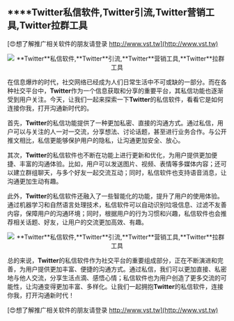 ## ****Twitter**私信软件,**Twitter**引流,**Twitter**营销工具,**Twitter**拉群工具**

[😍想了解推广相关软件的朋友请登录 http://www.vst.tw](http://www.vst.tw)

 <center><img src="https://vst.tw/MP4/tuiguang/png/7.png" alt="**Twitter**私信软件,**Twitter**引流,**Twitter**营销工具,**Twitter**拉群工具"></center>

在信息爆炸的时代，社交网络已经成为人们日常生活中不可或缺的一部分。而在各种社交平台中，**Twitter**作为一个信息获取和分享的重要平台，其私信功能也逐渐受到用户关注。今天，让我们一起来探索一下**Twitter**的私信软件，看看它是如何连接你我，打开沟通新时代的。

首先，**Twitter**的私信功能提供了一种更加私密、直接的沟通方式。通过私信，用户可以与关注的人一对一交流，分享想法、讨论话题，甚至进行业务合作。与公开推文相比，私信更能够保护用户的隐私，让沟通更加安全、放心。

其次，**Twitter**的私信软件也不断在功能上进行更新和优化，为用户提供更加便捷、丰富的沟通体验。比如，用户可以发送图片、视频、表情等多媒体内容；还可以建立群组聊天，与多个好友一起交流互动；同时，私信软件也支持语音消息，让沟通更加生动有趣。

此外，**Twitter**的私信软件还融入了一些智能化的功能，提升了用户的使用体验。通过机器学习和自然语言处理技术，私信软件可以自动识别垃圾信息、过滤不友善内容，保障用户的沟通环境；同时，根据用户的行为习惯和兴趣，私信软件也会推荐相关话题、好友，让用户的交流更加高效、有趣。

 <center><img src="https://vst.tw/MP4/tuiguang/png/1.png" alt="**Twitter**私信软件,**Twitter**引流,**Twitter**营销工具,**Twitter**拉群工具"></center>

总的来说，**Twitter**的私信软件作为社交平台的重要组成部分，正在不断演进和完善，为用户提供更加丰富、便捷的沟通方式。通过私信，我们可以更加直接、私密地与他人交流，分享生活点滴、感悟心情；私信软件也为用户创造了更多交流的可能性，让沟通变得更加丰富、多样化。让我们一起拥抱**Twitter**的私信软件，连接你我，打开沟通新时代！

[😍想了解推广相关软件的朋友请登录 http://www.vst.tw](http://www.vst.tw)



